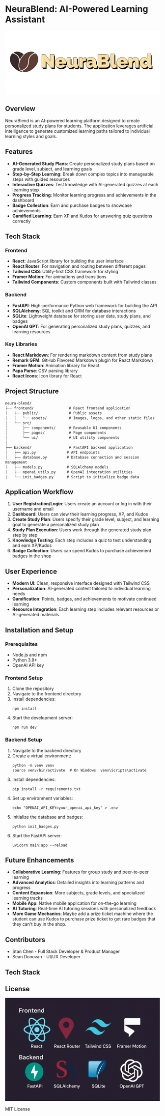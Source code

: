 # NeuraBlend: AI-Powered Learning Assistant

![NeuraBlend Logo](/frontend/public/assets/neura.png)

## Overview

NeuraBlend is an AI-powered learning platform designed to create personalized study plans for students. The application leverages artificial intelligence to generate customized learning paths tailored to individual learning styles and goals.

## Features

- **AI-Generated Study Plans**: Create personalized study plans based on grade level, subject, and learning goals
- **Step-by-Step Learning**: Break down complex topics into manageable steps with guided resources
- **Interactive Quizzes**: Test knowledge with AI-generated quizzes at each learning step
- **Progress Tracking**: Monitor learning progress and achievements in the dashboard
- **Badge Collection**: Earn and purchase badges to showcase achievements
- **Gamified Learning**: Earn XP and Kudos for answering quiz questions correctly

## Tech Stack

### Frontend
- **React**: JavaScript library for building the user interface
- **React Router**: For navigation and routing between different pages
- **Tailwind CSS**: Utility-first CSS framework for styling
- **Framer Motion**: For animations and transitions
- **Tailwind Components**: Custom components built with Tailwind classes

### Backend
- **FastAPI**: High-performance Python web framework for building the API
- **SQLAlchemy**: SQL toolkit and ORM for database interactions
- **SQLite**: Lightweight database for storing user data, study plans, and badges
- **OpenAI GPT**: For generating personalized study plans, quizzes, and learning resources

### Key Libraries
- **React Markdown**: For rendering markdown content from study plans
- **Remark GFM**: GitHub Flavored Markdown plugin for React Markdown
- **Framer Motion**: Animation library for React
- **Papa Parse**: CSV parsing library
- **React Icons**: Icon library for React

## Project Structure

```
neura-blend/
├── frontend/                # React frontend application
│   ├── public/              # Public assets
│   │   └── assets/          # Images, logos, and other static files
│   └── src/
│       ├── components/      # Reusable UI components
│       ├── pages/           # Page components
│       └── ui/              # UI utility components
│
├── backend/                 # FastAPI backend application
│   ├── api.py              # API endpoints
│   ├── database.py         # Database connection and session management
│   ├── models.py           # SQLAlchemy models
│   ├── openai_utils.py     # OpenAI integration utilities
│   └── init_badges.py      # Script to initialize badge data
```

## Application Workflow

1. **User Registration/Login**: Users create an account or log in with their username and email
2. **Dashboard**: Users can view their learning progress, XP, and Kudos
3. **Create Study Plan**: Users specify their grade level, subject, and learning goal to generate a personalized study plan
4. **Study Plan Execution**: Users work through the generated study plan step by step
5. **Knowledge Testing**: Each step includes a quiz to test understanding and earn XP/Kudos
6. **Badge Collection**: Users can spend Kudos to purchase achievement badges in the shop

## User Experience

- **Modern UI**: Clean, responsive interface designed with Tailwind CSS
- **Personalization**: AI-generated content tailored to individual learning needs
- **Gamification**: Points, badges, and achievements to motivate continued learning
- **Resource Integration**: Each learning step includes relevant resources or AI-generated materials

## Installation and Setup

### Prerequisites
- Node.js and npm
- Python 3.8+
- OpenAI API key

### Frontend Setup
1. Clone the repository
2. Navigate to the frontend directory
3. Install dependencies:
   ```
   npm install
   ```
4. Start the development server:
   ```
   npm run dev
   ```

### Backend Setup
1. Navigate to the backend directory
2. Create a virtual environment:
   ```
   python -m venv venv
   source venv/bin/activate  # On Windows: venv\Scripts\activate
   ```
3. Install dependencies:
   ```
   pip install -r requirements.txt
   ```
4. Set up environment variables:
   ```
   echo "OPENAI_API_KEY=your_openai_api_key" > .env
   ```
5. Initialize the database and badges:
   ```
   python init_badges.py
   ```
6. Start the FastAPI server:
   ```
   uvicorn main:app --reload
   ```

## Future Enhancements

- **Collaborative Learning**: Features for group study and peer-to-peer learning
- **Advanced Analytics**: Detailed insights into learning patterns and progress
- **Content Expansion**: More subjects, grade levels, and specialized learning tracks
- **Mobile App**: Native mobile application for on-the-go learning
- **AI Tutoring**: Real-time AI tutoring sessions with personalized feedback
- **More Game Mechanics**: Maybe add a prize ticket machine where the student can use Kudos to purchase prize ticket to get rare badges that they can't buy in the shop.

## Contributors

- Stan Chen - Full Stack Developer & Product Manager
- Sean Donovan - UI/UX Developer

## Tech Stack


## License
![Tech Stack:](/frontend/public/assets/techstack.png)

MIT License
